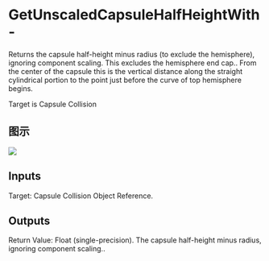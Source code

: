 # GetUnscaledCapsuleHalfHeightWith-

Returns the capsule half-height minus radius (to exclude the hemisphere), ignoring component scaling. This excludes the hemisphere end cap.. From the center of the capsule this is the vertical distance along the straight cylindrical portion to the point just before the curve of top hemisphere begins.

Target is Capsule Collision

## 图示

![]($-20221218-18230876.png)

## Inputs

Target: Capsule Collision Object Reference.  

## Outputs

Return Value: Float (single-precision). The capsule half-height minus radius, ignoring component scaling..

